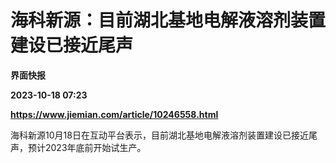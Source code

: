 # 海科新源：目前湖北基地电解液溶剂装置建设已接近尾声
**界面快报**

**2023-10-18 07:23**

**https://www.jiemian.com/article/10246558.html**

海科新源10月18日在互动平台表示，目前湖北基地电解液溶剂装置建设已接近尾声，预计2023年底前开始试生产。